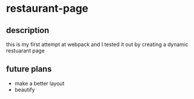 # restaurant-page

## description
this is my first attempt at webpack and I tested it out by creating a dynamic restuarant page

## future plans
- make a better layout
- beautify